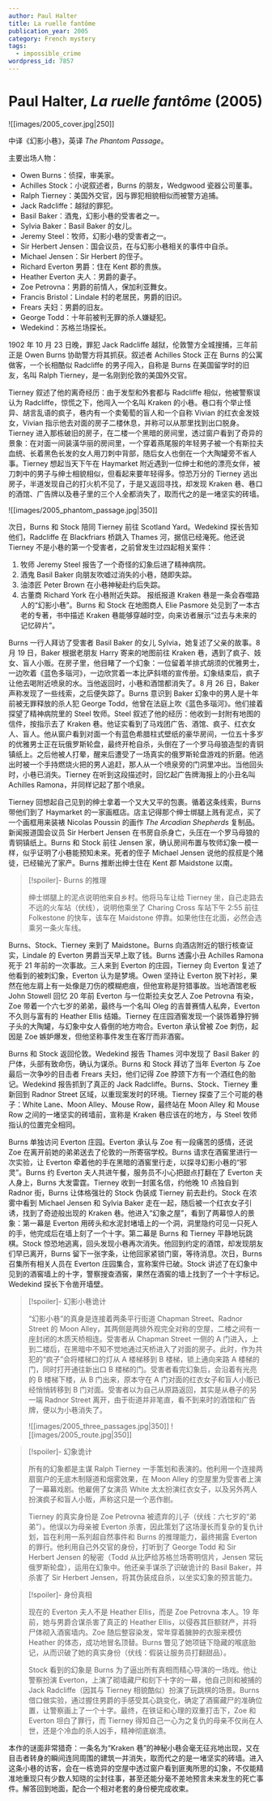```yaml
---
author: Paul Halter
title: La ruelle fantôme
publication_year: 2005
category: French mystery
tags:
  - impossible_crime
wordpress_id: 7857
---
```

# Paul Halter, <i>La ruelle fantôme</i> (2005)

![[images/2005_cover.jpg|250]]

中译《幻影小巷》，英译 <i>The Phantom Passage</i>。

主要出场人物：
- Owen Burns：侦探，审美家。
- Achilles Stock：小说叙述者，Burns 的朋友，Wedgwood 瓷器公司董事。
- Ralph Tierney：美国外交官，因与罪犯相貌相似而被警方追捕。
- Jack Radcliffe：越狱的罪犯。
- Basil Baker：酒鬼，幻影小巷的受害者之一。
- Sylvia Baker：Basil Baker 的女儿。
- Jeremy Steel：牧师，幻影小巷的受害者之一。
- Sir Herbert Jensen：国会议员，在与幻影小巷相关的事件中自杀。
- Michael Jensen：Sir Herbert 的侄子。
- Richard Everton 男爵：住在 Kent 郡的贵族。
- Heather Everton 夫人：男爵的妻子。
- Zoe Petrovna：男爵的前情人，保加利亚舞女。
- Francis Bristol：Lindale 村的老居民，男爵的旧识。
- Frears 夫妇：男爵的旧友。
- George Todd：十年前被判无罪的杀人嫌疑犯。
- Wedekind：苏格兰场探长。

1902 年 10 月 23 日晚，罪犯 Jack Radcliffe 越狱，伦敦警方全城搜捕，三年前正是 Owen Burns 协助警方将其抓获。叙述者 Achilles Stock 正在 Burns 的公寓做客，一个长相酷似 Radcliffe 的男子闯入，自称是 Burns 在美国留学时的旧友，名叫 Ralph Tierney，是一名刚到伦敦的美国外交官。

Tierney 叙述了他的离奇经历：由于发型和外套都与 Radcliffe 相似，他被警察误认为 Radcliffe，惊慌之下，他闯入一个名叫 Kraken 的小巷。巷口有个举止怪异、胡言乱语的疯子，巷内有一个卖葡萄的盲人和一个自称 Vivian 的红衣金发妓女，Vivian 指示他去对面的房子二楼休息，并称可以从那里找到出口脱身。Tierney 进入那栋破旧的房子，在二楼一个黑暗的房间里，透过窗户看到了奇异的景象：在对面一间装潢华丽的房间里，一个穿着燕尾服的年轻男子被一个有斯拉夫血统、长着黑色长发的女人用刀刺中背部，随后女人也倒在一个大陶罐旁不省人事。Tierney 想起当天下午在 Haymarket 附近遇到一位绅士和他的漂亮女伴，被刀刺中的男子与绅士相貌相似，但看起来要年轻得多。惊恐万分的 Tierney 逃出房子，半道发现自己的打火机不见了，于是又返回寻找，却发现 Kraken 巷、巷口的酒馆、广告牌以及巷子里的三个人全都消失了，取而代之的是一堵坚实的砖墙。

![[images/2005_phantom_passage.jpg|350]]

次日，Burns 和 Stock 陪同 Tierney 前往 Scotland Yard。Wedekind 探长告知他们，Radcliffe 在 Blackfriars 桥跳入 Thames 河，据信已经淹死。他还说 Tierney 不是小巷的第一个受害者，之前曾发生过四起相关案件：
1. 牧师 Jeremy Steel 报告了一个奇怪的幻象后进了精神病院。
2. 酒鬼 Basil Baker 向朋友吹嘘过消失的小巷，随即失踪。
3. 油漆匠 Peter Brown 在小巷神秘赴约后失踪。
4. 古董商 Richard York 在小巷附近失踪。
报纸报道 Kraken 巷是一条会吞噬路人的“幻影小巷”。Burns 和 Stock 在地图商人 Elie Pasmore 处见到了一本古老的专著，书中描述 Kraken 巷能够穿越时空，向来访者展示“过去与未来的记忆碎片”。

Burns 一行人拜访了受害者 Basil Baker 的女儿 Sylvia，她复述了父亲的故事。8 月 19 日，Baker 根据老朋友 Harry 寄来的地图前往 Kraken 巷，遇到了疯子、妓女、盲人小贩。在房子里，他目睹了一个幻象：一位留着羊排式胡须的优雅男士，一边吹着《蓝色多瑙河》，一边欣赏着一本比萨斜塔的宣传册。幻象结束后，疯子让他去喝附近喷泉的水。当他返回时，小巷和酒馆都消失了。8 月 26 日，Baker 声称发现了一些线索，之后便失踪了。Burns 意识到 Baker 幻象中的男人是十年前被无罪释放的杀人犯 George Todd，他曾在法庭上吹《蓝色多瑙河》。他们接着探望了精神病院里的 Steel 牧师。Steel 叙述了他的经历：他收到一封附有地图的信件，按指示去了 Kraken 巷。他证实看到了马戏团广告、酒馆、疯子、红衣女人、盲人。他从窗户看到对面一个有蓝色希腊柱式壁纸的豪华房间，一位五十多岁的优雅男士正在玩俄罗斯轮盘，最终开枪自杀，头倒在了一个罗马母狼造型的青铜镇纸上。之后他被人打晕，醒来后遭受了一场真实的俄罗斯轮盘游戏的折磨。他逃出时被一个手持燃烧火把的男人追赶，那人从一个喷泉旁的门洞里冲出。当他回头时，小巷已消失。Tierney 在听到这段描述时，回忆起广告牌海报上的小丑名叫 Achilles Ramona，并同样记起了那个喷泉。

Tierney 回想起自己见到的绅士拿着一个又大又平的包裹。循着这条线索，Burns 带他们到了 Haymarket 的一家画框店。店主记得那个绅士绑腿上溅有泥点，买了一个画框用来装裱 Nicolas Poussin 的画作 <i>The Arcadian Shepherds</i> 复制品。新闻报道国会议员 Sir Herbert Jensen 在书房自杀身亡，头压在一个罗马母狼的青铜镇纸上。Burns 和 Stock 前往 Jensen 家，确认房间布置与牧师幻象一模一样，似乎证明了小巷能预知未来。死者的侄子 Michael Jensen 说他的叔叔是个赌徒，已经输光了家产。Burns 推断出绅士住在 Kent 郡 Maidstone 以南。

> [!spoiler]- Burns 的推理
> 
> 绅士绑腿上的泥点说明他来自乡村。他将马车让给 Tierney 坐，自己走路去不远的火车站（伏线），说明他乘坐了 Charing Cross 车站下午 2:55 前往 Folkestone 的快车，该车在 Maidstone 停靠。如果他住在北面，必然会选乘另一条火车线。

Burns、Stock、Tierney 来到了 Maidstone。Burns 向酒店附近的银行核查证实，Lindale 的 Everton 男爵当天早上取了钱。Burns 透露小丑 Achilles Ramona 死于 21 年前的一次事故。三人来到 Everton 的庄园，Tierney 向 Everton 复述了他看到的被刺幻象，Everton 认为是梦境。Owen 坚持让 Everton 脱下衬衫，果然在他左肩上有一处像是刀伤的模糊疤痕，但他宣称是狩猎事故。当地酒馆老板 John Stowell 回忆 20 年前 Everton 与一位斯拉夫女艺人 Zoe Petrovna 有染，Zoe 带着一个六七岁的弟弟，最终与一个名叫 Oleg 的吉普赛情人私奔，Everton 不久则与富有的 Heather Ellis 结婚。Tierney 在庄园酒窖发现一个装饰着狰狞狮子头的大陶罐，与幻象中女人昏倒的地方吻合。Everton 承认曾被 Zoe 刺伤，起因是 Zoe 嫉妒爆发，但他坚称事件发生在客厅而非酒窖。

Burns 和 Stock 返回伦敦。Wedekind 报告 Thames 河中发现了 Basil Baker 的尸体，头部有致命伤，确认为谋杀。Burns 和 Stock 拜访了当年 Everton 与 Zoe 最后一次争吵的目击者 Frears 夫妇，他们记得 Zoe 脖颈下方有一个酒红色的胎记。Wedekind 报告抓到了真正的 Jack Radcliffe。Burns、Stock、Tierney 重新回到 Radnor Street 区域，以重现案发时的环境。Tierney 探查了三个可能的巷子：White Lane、Moon Alley、Mouse Row，最终站在 Moon Alley 和 Mouse Row 之间的一堵坚实的砖墙前，宣称是 Kraken 巷应该在的地方，与 Steel 牧师指认的位置完全相同。

Burns 单独访问 Everton 庄园。Everton 承认与 Zoe 有一段痛苦的感情，还说 Zoe 在离开前她的弟弟送去了伦敦的一所寄宿学校。Burns 请求在酒窖里进行一次实验，让 Everton 牵着他的手在黑暗的酒窖里行走，以探寻幻影小巷的“邪灵”。Burns 约 Everton 夫人共进午餐，服务员不小心把甜点打翻在了 Everton 夫人身上，Burns 大发雷霆。Tierney 收到一封匿名信，约他晚 10 点独自到 Radnor 街，Burns 让体格强壮的 Stock 伪装成 Tierney 前去赴约。Stock 在浓雾中看到 Michael Jensen 和 Sylvia Baker 走在一起，随后被一个红衣女子引诱，找到了奇迹般出现的 Kraken 巷。他进入“幻象之屋”，看到了两幕惊人的景象：第一幕是 Everton 用砖头和水泥封堵墙上的一个洞，洞里隐约可见一只死人的手，他完成后在墙上刻了一个十字。第二幕是 Burns 和 Tierney 平静地玩跳棋。Stock 惊恐地逃离，回头发现小巷再次消失。他回到约定的酒馆，却发现朋友们早已离开，Burns 留下一张字条，让他回家紧锁门窗，等待消息。次日，Burns 召集所有相关人员在 Everton 庄园集合，宣称案件已破。Stock 讲述了在幻象中见到的酒窖墙上的十字，警察搜查酒窖，果然在酒窖的墙上找到了一个十字标记。Wedekind 探长下令凿开墙壁。

> [!spoiler]- 幻影小巷诡计
> 
> “幻影小巷”的真身是连接着两条平行街道 Chapman Street、Radnor Street 的 Moon Alley，其两侧是两排外观完全对称的空屋，二楼之间有一座封闭的木质天桥相连。受害者从 Chapman Street 一侧的 A 门进入，上到二楼后，在黑暗中不知不觉地通过天桥进入了对面的房子。此时，作为共犯的“疯子”会将楼梯口的灯从 A 楼梯移到 B 楼梯，锁上通向来路 A 楼梯的门，同时打开通往新出口 B 楼梯的门。受害者看完幻象后，会沿着有光亮的 B 楼梯下楼，从 B 门出来，原本守在 A 门对面的红衣女子和盲人小贩已经悄悄转移到 B 门对面。受害者以为自己从原路返回，其实是从巷子的另一端 Radnor Street 离开，由于街道并非笔直，看不到来时的酒馆和广告牌，便以为小巷消失了。
> 
> ![[images/2005_three_passages.jpg|350]]
> ![[images/2005_route.jpg|350]]

> [!spoiler]- 幻象诡计
> 
> 所有的幻象都是主谋 Ralph Tierney 一手策划和表演的。他利用一个连接两扇窗户的无底木制隧道和烟雾效果，在 Moon Alley 的空屋里为受害者上演了一幕幕戏剧。他雇佣了女演员 White 太太扮演红衣女子，以及另外两人扮演疯子和盲人小贩，声称这只是一个恶作剧。
> 
> Tierney 的真实身份是 Zoe Petrovna 被遗弃的儿子（伏线：六七岁的“弟弟”）。他误以为母亲被 Everton 杀害，因此策划了这场漫长而复杂的复仇计划，旨在利用一系列超自然事件和 Burns 的推理能力，最终揭露 Everton 的罪行。他利用自己外交官的身份，打听到了 George Todd 和 Sir Herbert Jensen 的秘密（Todd 从比萨给苏格兰场寄明信片，Jensen 常玩俄罗斯轮盘），运用在幻象中。他还亲手谋杀了识破诡计的 Basil Baker，并杀害了 Sir Herbert Jensen，将其伪装成自杀，以坐实幻象的预言能力。

> [!spoiler]- 身份真相
> 
> 现在的 Everton 夫人不是 Heather Ellis，而是 Zoe Petrovna 本人。19 年前，她与男爵合谋杀害了真正的 Heather Ellis，以侵吞其巨额财产，并将尸体砌入酒窖墙内。Zoe 随后整容染发，常年穿着臃肿的衣服来模仿 Heather 的体态，成功地冒名顶替。Burns 瞥见了她项链下隐藏的喉底胎记，从而识破了她的真实身份（伏线：假装让服务员打翻甜品）。
> 
> Stock 看到的幻象是 Burns 为了逼出所有真相而精心导演的一场戏。他让警察扮演 Everton，上演了砌墙藏尸和刻下十字的一幕，他自己则和被捕的 Jack Radcliffe（因其与 Tierney 相貌酷似）扮演了玩跳棋的场景。Burns 借口做实验，通过握住男爵的手感受其心跳变化，确定了酒窖藏尸的准确位置，让警察画上了一个十字。最终，在铁证和心理的双重打击下，Zoe 和 Everton 坦白了罪行，而 Tierney 得知自己一心为之复仇的母亲不仅尚在人世，还是个冷血的杀人凶手，精神彻底崩溃。

本作的谜面非常猎奇：一条名为“Kraken 巷”的神秘小巷会毫无征兆地出现，又在目击者转身的瞬间连同周围的建筑一并消失，取而代之的是一堵坚实的砖墙。进入这条小巷的访客，会在一栋诡异的空屋中透过窗户看到匪夷所思的幻象，不仅能精准地重现只有少数人知晓的尘封往事，甚至还能分毫不差地预言未来发生的死亡事件。解答回到地面，配合一个相对老套的身份梗完成收束。

